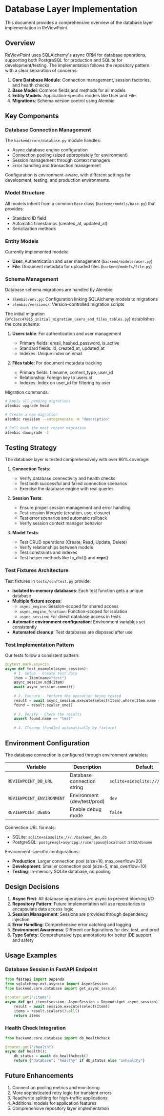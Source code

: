 # Database Layer Implementation

This document provides a comprehensive overview of the database layer implementation in ReViewPoint.

## Overview

ReViewPoint uses SQLAlchemy's async ORM for database operations, supporting both PostgreSQL for production and SQLite for development/testing. The implementation follows the repository pattern with a clear separation of concerns:

1. **Core Database Module**: Connection management, session factories, and health checks
2. **Base Model**: Common fields and methods for all models
3. **Entity Models**: Application-specific models like User and File
4. **Migrations**: Schema version control using Alembic

## Key Components

### Database Connection Management

The `backend/core/database.py` module handles:

- Async database engine configuration
- Connection pooling (sized appropriately for environment)
- Session management through context managers
- Error handling and transaction management

Configuration is environment-aware, with different settings for development, testing, and production environments.

### Model Structure

All models inherit from a common `Base` class (`backend/models/base.py`) that provides:

- Standard ID field
- Automatic timestamps (created_at, updated_at)
- Serialization methods

### Entity Models

Currently implemented models:

- **User**: Authentication and user management (`backend/models/user.py`)
- **File**: Document metadata for uploaded files (`backend/models/file.py`)

### Schema Management

Database schema migrations are handled by Alembic:

- `alembic/env.py`: Configuration linking SQLAlchemy models to migrations
- `alembic/versions/`: Version-controlled migration scripts

The initial migration (`9fc3acc47815_initial_migration_users_and_files_tables.py`) establishes the core schema:

1. **Users table**: For authentication and user management
   - Primary fields: email, hashed_password, is_active
   - Standard fields: id, created_at, updated_at
   - Indexes: Unique index on email
   
2. **Files table**: For document metadata tracking
   - Primary fields: filename, content_type, user_id
   - Relationship: Foreign key to users.id
   - Indexes: Index on user_id for filtering by user

Migration commands:
```bash
# Apply all pending migrations
alembic upgrade head

# Create a new migration
alembic revision --autogenerate -m "description"

# Roll back the most recent migration
alembic downgrade -1
```

## Testing Strategy

The database layer is tested comprehensively with over 86% coverage:

1. **Connection Tests**: 
   - Verify database connectivity and health checks
   - Test both successful and failed connection scenarios
   - Exercise the database engine with real queries

2. **Session Tests**: 
   - Ensure proper session management and error handling
   - Test session lifecycle (creation, use, closure)
   - Test error scenarios and automatic rollback
   - Verify session context manager behavior

3. **Model Tests**: 
   - Test CRUD operations (Create, Read, Update, Delete)
   - Verify relationships between models
   - Test constraints and indexes
   - Test helper methods like to_dict() and __repr__()

### Test Fixtures Architecture

Test fixtures in `tests/conftest.py` provide:

- **Isolated in-memory databases**: Each test function gets a unique database 
- **Multiple fixture scopes**:
  - `async_engine`: Session-scoped for shared access
  - `async_engine_function`: Function-scoped for isolation
  - `async_session`: For direct database access in tests
- **Automatic environment configuration**: Environment variables set consistently
- **Automated cleanup**: Test databases are disposed after use

### Test Implementation Pattern

Our tests follow a consistent pattern:

```python
@pytest.mark.asyncio
async def test_example(async_session):
    # 1. Setup - Create test data
    item = Item(name="test")
    async_session.add(item)
    await async_session.commit()
    
    # 2. Execute - Perform the operation being tested
    result = await async_session.execute(select(Item).where(Item.name == "test"))
    found = result.scalar_one()
    
    # 3. Verify - Check the results
    assert found.name == "test"
    
    # 4. Cleanup (handled automatically by fixture)
```

## Environment Configuration

The database connection is configured through environment variables:

| Variable | Description | Default |
|----------|-------------|---------|
| `REVIEWPOINT_DB_URL` | Database connection string | `sqlite+aiosqlite:///:memory:` |
| `REVIEWPOINT_ENVIRONMENT` | Environment (dev/test/prod) | `dev` |
| `REVIEWPOINT_DEBUG` | Enable debug mode | `false` |

Connection URL formats:
- SQLite: `sqlite+aiosqlite:///./backend_dev.db`
- PostgreSQL: `postgresql+asyncpg://user:pass@localhost:5432/dbname`

Environment-specific configurations:
- **Production**: Larger connection pool (size=10, max_overflow=20)
- **Development**: Smaller connection pool (size=5, max_overflow=10)
- **Testing**: In-memory SQLite database, no pooling

## Design Decisions

1. **Async First**: All database operations are async to prevent blocking I/O
2. **Repository Pattern**: Future implementation will use repositories to encapsulate data access logic
3. **Session Management**: Sessions are provided through dependency injection
4. **Error Handling**: Comprehensive error catching and logging
5. **Environment Awareness**: Different configurations for dev, test, and prod
6. **Type Safety**: Comprehensive type annotations for better IDE support and safety

## Usage Examples

### Database Session in FastAPI Endpoint

```python
from fastapi import Depends
from sqlalchemy.ext.asyncio import AsyncSession
from backend.core.database import get_async_session

@router.get("/items")
async def get_items(session: AsyncSession = Depends(get_async_session)):
    result = await session.execute(select(Item))
    items = result.scalars().all()
    return items
```

### Health Check Integration

```python
from backend.core.database import db_healthcheck

@router.get("/health")
async def health():
    db_status = await db_healthcheck()
    return {"database": "healthy" if db_status else "unhealthy"}
```

## Future Enhancements

1. Connection pooling metrics and monitoring
2. More sophisticated retry logic for transient errors
3. Read/write splitting for high-traffic applications
4. Additional models for application features
5. Comprehensive repository layer implementation
